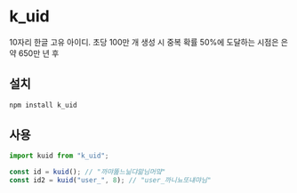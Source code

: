 # k_uid

10자리 한글 고유 아이디.
초당 100만 개 생성 시 중복 확률 50%에 도달하는 시점은 은 약 650만 년 후

## 설치

```bash
npm install k_uid
```

## 사용

```js
import kuid from "k_uid";

const id = kuid(); // "까먀똞느닒댜맒님머먘"
const id2 = kuid("user_", 8); // "user_까니뇨또냬먀님"
```
